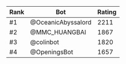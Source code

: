 Rank|Bot|Rating
---|---|---
#1|@OceanicAbyssalord|2211
#2|@MMC_HUANGBAI|1867
#3|@colinbot|1820
#4|@OpeningsBot|1657
